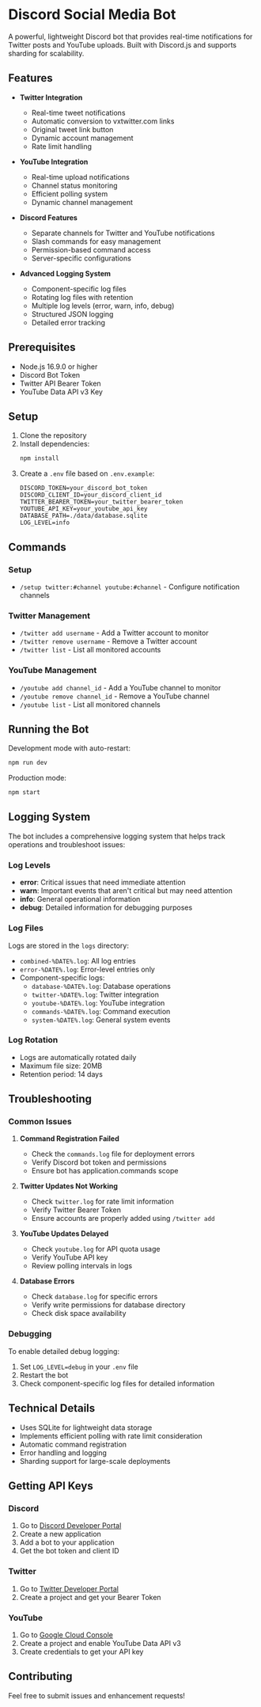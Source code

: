 # Discord Social Media Bot

A powerful, lightweight Discord bot that provides real-time notifications for Twitter posts and YouTube uploads. Built with Discord.js and supports sharding for scalability.

## Features

- **Twitter Integration**
  - Real-time tweet notifications
  - Automatic conversion to vxtwitter.com links
  - Original tweet link button
  - Dynamic account management
  - Rate limit handling

- **YouTube Integration**
  - Real-time upload notifications
  - Channel status monitoring
  - Efficient polling system
  - Dynamic channel management

- **Discord Features**
  - Separate channels for Twitter and YouTube notifications
  - Slash commands for easy management
  - Permission-based command access
  - Server-specific configurations

- **Advanced Logging System**
  - Component-specific log files
  - Rotating log files with retention
  - Multiple log levels (error, warn, info, debug)
  - Structured JSON logging
  - Detailed error tracking

## Prerequisites

- Node.js 16.9.0 or higher
- Discord Bot Token
- Twitter API Bearer Token
- YouTube Data API v3 Key

## Setup

1. Clone the repository
2. Install dependencies:
   ```bash
   npm install
   ```
3. Create a `.env` file based on `.env.example`:
   ```env
   DISCORD_TOKEN=your_discord_bot_token
   DISCORD_CLIENT_ID=your_discord_client_id
   TWITTER_BEARER_TOKEN=your_twitter_bearer_token
   YOUTUBE_API_KEY=your_youtube_api_key
   DATABASE_PATH=./data/database.sqlite
   LOG_LEVEL=info
   ```

## Commands

### Setup
- `/setup twitter:#channel youtube:#channel` - Configure notification channels

### Twitter Management
- `/twitter add username` - Add a Twitter account to monitor
- `/twitter remove username` - Remove a Twitter account
- `/twitter list` - List all monitored accounts

### YouTube Management
- `/youtube add channel_id` - Add a YouTube channel to monitor
- `/youtube remove channel_id` - Remove a YouTube channel
- `/youtube list` - List all monitored channels

## Running the Bot

Development mode with auto-restart:
```bash
npm run dev
```

Production mode:
```bash
npm start
```

## Logging System

The bot includes a comprehensive logging system that helps track operations and troubleshoot issues:

### Log Levels
- **error**: Critical issues that need immediate attention
- **warn**: Important events that aren't critical but may need attention
- **info**: General operational information
- **debug**: Detailed information for debugging purposes

### Log Files
Logs are stored in the `logs` directory:
- `combined-%DATE%.log`: All log entries
- `error-%DATE%.log`: Error-level entries only
- Component-specific logs:
  - `database-%DATE%.log`: Database operations
  - `twitter-%DATE%.log`: Twitter integration
  - `youtube-%DATE%.log`: YouTube integration
  - `commands-%DATE%.log`: Command execution
  - `system-%DATE%.log`: General system events

### Log Rotation
- Logs are automatically rotated daily
- Maximum file size: 20MB
- Retention period: 14 days

## Troubleshooting

### Common Issues

1. **Command Registration Failed**
   - Check the `commands.log` file for deployment errors
   - Verify Discord bot token and permissions
   - Ensure bot has application.commands scope

2. **Twitter Updates Not Working**
   - Check `twitter.log` for rate limit information
   - Verify Twitter Bearer Token
   - Ensure accounts are properly added using `/twitter add`

3. **YouTube Updates Delayed**
   - Check `youtube.log` for API quota usage
   - Verify YouTube API key
   - Review polling intervals in logs

4. **Database Errors**
   - Check `database.log` for specific errors
   - Verify write permissions for database directory
   - Check disk space availability

### Debugging

To enable detailed debug logging:
1. Set `LOG_LEVEL=debug` in your `.env` file
2. Restart the bot
3. Check component-specific log files for detailed information

## Technical Details

- Uses SQLite for lightweight data storage
- Implements efficient polling with rate limit consideration
- Automatic command registration
- Error handling and logging
- Sharding support for large-scale deployments

## Getting API Keys

### Discord
1. Go to [Discord Developer Portal](https://discord.com/developers/applications)
2. Create a new application
3. Add a bot to your application
4. Get the bot token and client ID

### Twitter
1. Go to [Twitter Developer Portal](https://developer.twitter.com/en/portal/dashboard)
2. Create a project and get your Bearer Token

### YouTube
1. Go to [Google Cloud Console](https://console.cloud.google.com/)
2. Create a project and enable YouTube Data API v3
3. Create credentials to get your API key

## Contributing

Feel free to submit issues and enhancement requests!
